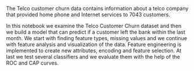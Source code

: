 The Telco customer churn data contains information about a telco company that provided home phone and Internet services to 7043 customers.

In this notebook we examine the Telco Customer Churn dataset and then we build a model that can predict if a customer left the bank within the last month. We start with finding feature types, missing values and we continue with feature analysis and visualization of the data. Feature engineering is implemented to create new attributes, encoding and feature selection. At last we test several classifiers and we evaluate them with the help of the ROC and CAP curves.
